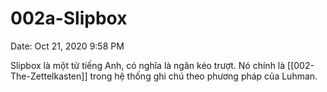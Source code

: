 # 002a-Slipbox

Date: Oct 21, 2020 9:58 PM

Slipbox là một từ tiếng Anh, có nghĩa là ngăn kéo trượt. Nó chính là [[002-The-Zettelkasten]] trong hệ thống ghi chú theo phương pháp của Luhman.